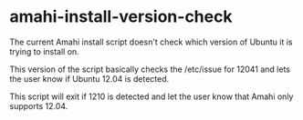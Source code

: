 amahi-install-version-check
===========================

The current Amahi install script doesn't check which version of Ubuntu it is trying to install on.

This version of the script basically checks the /etc/issue for 12041 and lets the user know if Ubuntu 12.04 is detected.

This script will exit if 1210 is detected and let the user know that Amahi only supports 12.04.
